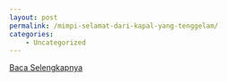 ```yaml
---
layout: post
permalink: /mimpi-selamat-dari-kapal-yang-tenggelam/
categories:
    - Uncategorized
---
```


[Baca Selengkapnya](/10)